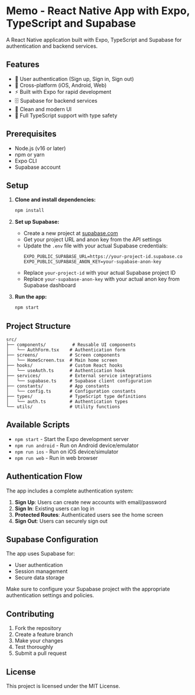 # Memo - React Native App with Expo, TypeScript and Supabase

A React Native application built with Expo, TypeScript and Supabase for authentication and backend services.

## Features

- 🔐 User authentication (Sign up, Sign in, Sign out)
- 📱 Cross-platform (iOS, Android, Web)
- ⚡ Built with Expo for rapid development
- 🗄️ Supabase for backend services
- 🎨 Clean and modern UI
- 📝 Full TypeScript support with type safety

## Prerequisites

- Node.js (v16 or later)
- npm or yarn
- Expo CLI
- Supabase account

## Setup

1. **Clone and install dependencies:**
   ```bash
   npm install
   ```

2. **Set up Supabase:**
   - Create a new project at [supabase.com](https://supabase.com)
   - Get your project URL and anon key from the API settings
   - Update the `.env` file with your actual Supabase credentials:
     ```
     EXPO_PUBLIC_SUPABASE_URL=https://your-project-id.supabase.co
     EXPO_PUBLIC_SUPABASE_ANON_KEY=your-supabase-anon-key
     ```
   - Replace `your-project-id` with your actual Supabase project ID
   - Replace `your-supabase-anon-key` with your actual anon key from Supabase dashboard

3. **Run the app:**
   ```bash
   npm start
   ```

## Project Structure

```
src/
├── components/          # Reusable UI components
│   └── AuthForm.tsx    # Authentication form
├── screens/            # Screen components
│   └── HomeScreen.tsx  # Main home screen
├── hooks/              # Custom React hooks
│   └── useAuth.ts      # Authentication hook
├── services/           # External service integrations
│   └── supabase.ts     # Supabase client configuration
├── constants/          # App constants
│   └── config.ts       # Configuration constants
├── types/              # TypeScript type definitions
│   └── auth.ts         # Authentication types
└── utils/              # Utility functions
```

## Available Scripts

- `npm start` - Start the Expo development server
- `npm run android` - Run on Android device/emulator
- `npm run ios` - Run on iOS device/simulator
- `npm run web` - Run in web browser

## Authentication Flow

The app includes a complete authentication system:

1. **Sign Up**: Users can create new accounts with email/password
2. **Sign In**: Existing users can log in
3. **Protected Routes**: Authenticated users see the home screen
4. **Sign Out**: Users can securely sign out

## Supabase Configuration

The app uses Supabase for:
- User authentication
- Session management
- Secure data storage

Make sure to configure your Supabase project with the appropriate authentication settings and policies.

## Contributing

1. Fork the repository
2. Create a feature branch
3. Make your changes
4. Test thoroughly
5. Submit a pull request

## License

This project is licensed under the MIT License. 